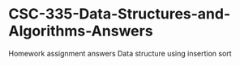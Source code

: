 # CSC-335-Data-Structures-and-Algorithms-Answers
Homework assignment answers 
Data structure using insertion sort

